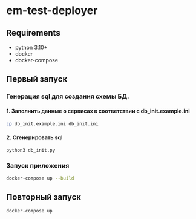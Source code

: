 # em-test-deployer

## Requirements

- python 3.10+
- docker
- docker-compose

## Первый запуск

### Генерация sql для создания схемы БД.

#### 1. Заполнить данные о сервисах в соответствии с db_init.example.ini

```bash
cp db_init.example.ini db_init.ini
```

#### 2. Сгенерировать sql

```bash
python3 db_init.py
```

### Запуск приложения

```bash
docker-compose up --build
```

## Повторный запуск

```bash
docker-compose up
```
